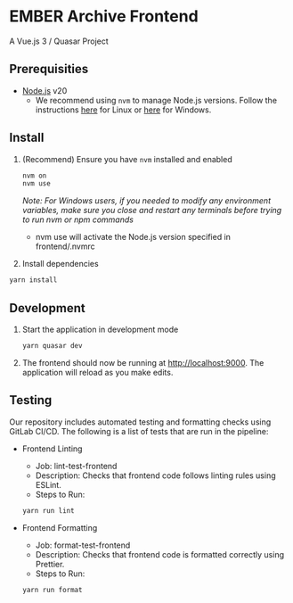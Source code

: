 # EMBER Archive Frontend

A Vue.js 3 / Quasar Project

## Prerequisities

- [Node.js](https://nodejs.org/en) v20
  - We recommend using `nvm` to manage Node.js versions. Follow the instructions [here](https://github.com/nvm-sh/nvm) for Linux or [here](https://github.com/coreybutler/nvm-windows) for Windows.

## Install

1. (Recommend) Ensure you have `nvm` installed and enabled

   ```bash
   nvm on
   nvm use
   ```

   _Note: For Windows users, if you needed to modify any environment variables, make sure you close and restart any terminals before trying to run nvm or npm commands_

   - nvm use will activate the Node.js version specified in frontend/.nvmrc

1. Install dependencies

```bash
yarn install
```

## Development

1. Start the application in development mode

   ```bash
   yarn quasar dev
   ```

1. The frontend should now be running at [http://localhost:9000](). The application will reload as you make edits.

## Testing

Our repository includes automated testing and formatting checks using GitLab CI/CD. The following is a list of tests that are run in the pipeline:

- Frontend Linting

  - Job: lint-test-frontend
  - Description: Checks that frontend code follows linting rules using ESLint.
  - Steps to Run:

  ```bash
  yarn run lint
  ```

- Frontend Formatting

  - Job: format-test-frontend
  - Description: Checks that frontend code is formatted correctly using Prettier.
  - Steps to Run:

  ```bash
  yarn run format
  ```
